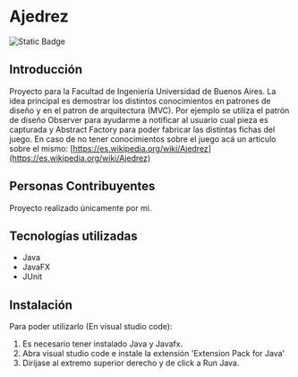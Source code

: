 # Ajedrez
![Static Badge](https://img.shields.io/badge/Estado%20-%20Terminado%20-%20green)

## Introducción
Proyecto para la Facultad de Ingeniería Universidad de Buenos Aires. 
La idea principal es demostrar los distintos conocimientos en patrones de diseño y en el patron de arquitectura (MVC). 
Por ejemplo se utiliza el patrón de diseño Observer para ayudarme a notificar al usuario cual pieza es capturada y  Abstract Factory para poder fabricar las distintas fichas del juego.
En caso de no tener conocimientos sobre el juego acá un articulo sobre el mismo: [https://es.wikipedia.org/wiki/Ajedrez](https://es.wikipedia.org/wiki/Ajedrez)

## Personas Contribuyentes
Proyecto realizado únicamente por mi.

## Tecnologías utilizadas
  - Java
  - JavaFX
  - JUnit

## Instalación
Para poder utilizarlo (En visual studio code):
1. Es necesario tener instalado Java y Javafx.
2. Abra visual studio code e instale la extensión 'Extension Pack for Java'
3. Diríjase al extremo superior derecho y de click a Run Java.
